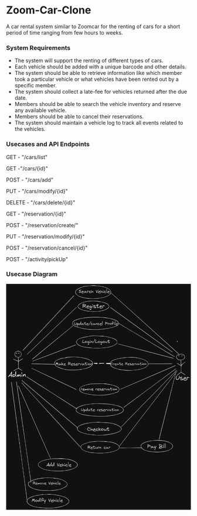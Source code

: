 # Zoom-Car-Clone
A car rental system similar to Zoomcar for the renting of cars for a short period of time ranging from few hours to weeks.

### System Requirements

- The system will support the renting of different types of cars.
- Each vehicle should be added with a unique barcode and other details.
- The system should be able to retrieve information like which member took a particular vehicle or what vehicles have been rented out by a specific member.
- The system should collect a late-fee for vehicles returned after the due date.
- Members should be able to search the vehicle inventory and reserve any available vehicle.
- Members should be able to cancel their reservations.
- The system should maintain a vehicle log to track all events related to the vehicles.

### Usecases and API Endpoints

GET - "/cars/list"

GET -"/cars/{id}"

POST - "/cars/add"

PUT - "/cars/modify/{id}"

DELETE - "/cars/delete/{id}"

GET - "/reservation/{id}"

POST - "/reservation/create/"

PUT - "/reservation/modify/{id}"

POST - "/reservation/cancel/{id}"

POST - "/activity/pickUp"

### Usecase Diagram

<img src="Assets/zoomcarClone_UsecaseDiagram - Copy.png" width="650">
